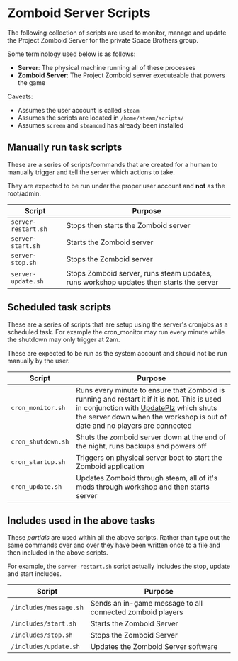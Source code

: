 # Zomboid Server Scripts
The following collection of scripts are used to monitor, manage and update the Project Zomboid Server for the private Space Brothers group.

Some terminology used below is as follows:
- **Server**: The physical machine running all of these processes
- **Zomboid Server**: The Project Zomboid server executeable that powers the game

Caveats:
- Assumes the user account is called `steam`
- Assumes the scripts are located in `/home/steam/scripts/`
- Assumes `screen` and `steamcmd` has already been installed

## Manually run task scripts
These are a series of scripts/commands that are created for a human to manually trigger and tell the server which actions to take.

They are expected to be run under the proper user account and **not** as the root/admin.

| Script | Purpose |
| ------------ | ------------ |
| `server-restart.sh` | Stops then starts the Zomboid server |
| `server-start.sh` | Starts the Zomboid server |
| `server-stop.sh` | Stops the Zomboid server |
| `server-update.sh` | Stops Zomboid server, runs steam updates, runs workshop updates then starts the server |

## Scheduled task scripts
These are a series of scripts that are setup using the server's cronjobs as a scheduled task. For example the cron_monitor may run every minute while the shutdown may only trigger at 2am.

These are expected to be run as the system account and should not be run manually by the user.

| Script | Purpose |
| ------------ | ------------ |
| `cron_monitor.sh` | Runs every minute to ensure that Zomboid is running and restart it if it is not. This is used in conjunction with [UpdatePlz](https://steamcommunity.com/sharedfiles/filedetails/?id=2779169728) which shuts the server down when the workshop is out of date and no players are connected |
| `cron_shutdown.sh` | Shuts the zomboid server down at the end of the night, runs backups and powers off |
| `cron_startup.sh` | Triggers on physical server boot to start the Zomboid application |
| `cron_update.sh` | Updates Zomboid through steam, all of it's mods through workshop and then starts server |


## Includes used in the above tasks
These *partials* are used within all the above scripts. Rather than type out the same commands over and over they have been written once to a file and then included in the above scripts.

For example, the `server-restart.sh` script actually includes the stop, update and start includes.

| Script | Purpose |
| ------------ | ------------ |
| `/includes/message.sh` | Sends an in-game message to all connected zomboid players |
| `/includes/start.sh` | Starts the Zomboid Server |
| `/includes/stop.sh` | Stops the Zomboid Server |
| `/includes/update.sh` | Updates the Zomboid Server software |
